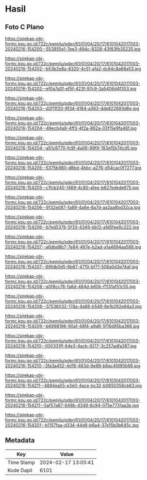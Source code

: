 # Hasil

## Foto C Plano

https://sirekap-obj-formc.kpu.go.id/722c/pemilu/pdpr/61/01/04/20/17/6101042017003-20240216-154200--553855e1-7ee3-494c-8328-43f83fb35235.jpg

https://sirekap-obj-formc.kpu.go.id/722c/pemilu/pdpr/61/01/04/20/17/6101042017003-20240216-154202--b53b2e8a-8320-4c51-afa2-dc84c8a68a53.jpg

https://sirekap-obj-formc.kpu.go.id/722c/pemilu/pdpr/61/01/04/20/17/6101042017003-20240216-154202--ef0a7a2f-ef5f-423f-97c9-3a5406d4f353.jpg

https://sirekap-obj-formc.kpu.go.id/722c/pemilu/pdpr/61/01/04/20/17/6101042017003-20240216-154203--d2f11f20-9f34-4184-a363-4de822693d6e.jpg

https://sirekap-obj-formc.kpu.go.id/722c/pemilu/pdpr/61/01/04/20/17/6101042017003-20240216-154204--49ecb4a9-4ff3-4f2a-862a-03f15e9fa46f.jpg

https://sirekap-obj-formc.kpu.go.id/722c/pemilu/pdpr/61/01/04/20/17/6101042017003-20240216-154204--a51c8770-fc9f-4a06-99f9-183ef5b74cd5.jpg

https://sirekap-obj-formc.kpu.go.id/722c/pemilu/pdpr/61/01/04/20/17/6101042017003-20240216-154205--5375b980-d8bd-4bbc-a276-d54cac0f7277.jpg

https://sirekap-obj-formc.kpu.go.id/722c/pemilu/pdpr/61/01/04/20/17/6101042017003-20240216-154205--c1fcb240-1469-4c80-a1ee-b627edede675.jpg

https://sirekap-obj-formc.kpu.go.id/722c/pemilu/pdpr/61/01/04/20/17/6101042017003-20240216-154206--9132e087-fa89-4a6e-8a7d-aa2aa8bd32ca.jpg

https://sirekap-obj-formc.kpu.go.id/722c/pemilu/pdpr/61/01/04/20/17/6101042017003-20240216-154206--b7ed5376-5f33-4349-bb12-afd5fee6c222.jpg

https://sirekap-obj-formc.kpu.go.id/722c/pemilu/pdpr/61/01/04/20/17/6101042017003-20240216-154207--a6dbd8b7-7e84-467e-b2ad-a1a4894aa588.jpg

https://sirekap-obj-formc.kpu.go.id/722c/pemilu/pdpr/61/01/04/20/17/6101042017003-20240216-154207--69fdb0d5-6b67-4710-bf71-506a0d3e74af.jpg

https://sirekap-obj-formc.kpu.go.id/722c/pemilu/pdpr/61/01/04/20/17/6101042017003-20240216-154208--a0f8cc76-fa8d-484d-b60b-f1131af51c55.jpg

https://sirekap-obj-formc.kpu.go.id/722c/pemilu/pdpr/61/01/04/20/17/6101042017003-20240216-154208--37536032-174a-4a88-b549-8e1b292e84a3.jpg

https://sirekap-obj-formc.kpu.go.id/722c/pemilu/pdpr/61/01/04/20/17/6101042017003-20240216-154209--b6998196-90a1-48f4-a9d6-5f16d95ba366.jpg

https://sirekap-obj-formc.kpu.go.id/722c/pemilu/pdpr/61/01/04/20/17/6101042017003-20240216-154210--000331ff-64e3-4acb-9217-3c257adfa387.jpg

https://sirekap-obj-formc.kpu.go.id/722c/pemilu/pdpr/61/01/04/20/17/6101042017003-20240216-154210--3fa3a452-4d16-483d-9e89-b6ac4fd90b98.jpg

https://sirekap-obj-formc.kpu.go.id/722c/pemilu/pdpr/61/01/04/20/17/6101042017003-20240216-154211--4884ea55-e3e0-4ace-bc32-b0650358cb63.jpg

https://sirekap-obj-formc.kpu.go.id/722c/pemilu/pdpr/61/01/04/20/17/6101042017003-20240216-154211--5af57a87-849b-4349-8c94-075e7731aa3e.jpg

https://sirekap-obj-formc.kpu.go.id/722c/pemilu/pdpr/61/01/04/20/17/6101042017003-20240216-154201--b1157faa-d334-44d8-b6a4-37e15b0b645c.jpg


## Metadata

| Key        | Value               |
| ---------- | ------------------- |
| Time Stamp | 2024-02-17 13:05:41 |
| Kode Dapil | 6101                |



